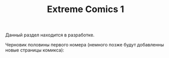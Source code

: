 ﻿---
layout: post-ea

title: Extreme Comics 1
meta: Extreme Comics 1
order: 1

category: comics

lang: ru
ref: first_comics
---

Данный раздел находится в разработке.

Черновик половины первого номера (немного позже будут добавленны новые страницы комикса):

<a data-fancybox="gallery" href="/img/extreme_comics/1.jpg"><img src="/img/extreme_comics/1.jpg" alt=""></a>  
<a data-fancybox="gallery" href="/img/extreme_comics/2.jpg"><img src="/img/extreme_comics/2.jpg" alt=""></a>  
<a data-fancybox="gallery" href="/img/extreme_comics/3.jpg"><img src="/img/extreme_comics/3.jpg" alt=""></a>  
<a data-fancybox="gallery" href="/img/extreme_comics/4.jpg"><img src="/img/extreme_comics/4.jpg" alt=""></a>  
<a data-fancybox="gallery" href="/img/extreme_comics/5.jpg"><img src="/img/extreme_comics/5.jpg" alt=""></a>  
<a data-fancybox="gallery" href="/img/extreme_comics/6.jpg"><img src="/img/extreme_comics/6.jpg" alt=""></a>  
<a data-fancybox="gallery" href="/img/extreme_comics/7.jpg"><img src="/img/extreme_comics/7.jpg" alt=""></a>  
<a data-fancybox="gallery" href="/img/extreme_comics/8.jpg"><img src="/img/extreme_comics/8.jpg" alt=""></a>  
<a data-fancybox="gallery" href="/img/extreme_comics/9.jpg"><img src="/img/extreme_comics/9.jpg" alt=""></a>  
<a data-fancybox="gallery" href="/img/extreme_comics/10.jpg"><img src="/img/extreme_comics/10.jpg" alt=""></a>  
<a data-fancybox="gallery" href="/img/extreme_comics/11.jpg"><img src="/img/extreme_comics/11.jpg" alt=""></a>  
